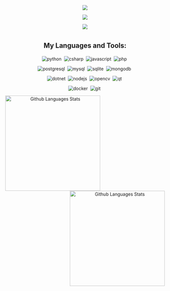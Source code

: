 <p align="center">
  <img src="https://capsule-render.vercel.app/api?type=waving&color=gradient&height=256&section=header&text=Hello%20World!&fontSize=75&animation=fadeIn&fontAlignY=38&desc=Welcome%20to%20my%20GitHub%20profile!&descAlignY=51&descAlign=62" />
</p>

<p align="center">
  <img src="https://github.com/user-attachments/assets/ec340aee-10d9-4765-b671-dd5acaae77f4" />
</p>

<p align="center">
  <img src="https://komarev.com/ghpvc/?username=nymphernus&color=blueviolet&style=for-the-badge" />
</p>

<h1 align="center"></h1>

<h2 align="center">My Languages and Tools:<p></p></h3>
<p align="center">
  <img alt="python" src="https://img.shields.io/badge/python-3776AB.svg?&style=for-the-badge&logo=python&logoColor=fff" />&nbsp;
  <img alt="csharp" src="https://img.shields.io/badge/c%23-239120.svg?&style=for-the-badge&logo=c-sharp&logoColor=fff" />&nbsp;
  <img alt="javascript" src="https://img.shields.io/badge/javascript-F7DF1E.svg?&style=for-the-badge&logo=javascript&logoColor=000" />&nbsp;
  <img alt="php" src="https://img.shields.io/badge/php-777BB4.svg?&style=for-the-badge&logo=php&logoColor=fff" />&nbsp;
</p>

<p align="center">
  <img alt="postgresql" src="https://img.shields.io/badge/postgresql-4169E1.svg?&style=for-the-badge&logo=postgresql&logoColor=fff" />&nbsp;
  <img alt="mysql" src="https://img.shields.io/badge/mysql-4479A1.svg?&style=for-the-badge&logo=mysql&logoColor=fff" />&nbsp;
  <img alt="sqlite" src="https://img.shields.io/badge/sqlite-003B57.svg?&style=for-the-badge&logo=sqlite&logoColor=fff" />&nbsp;
  <img alt="mongodb" src="https://img.shields.io/badge/mongodb-47A248.svg?&style=for-the-badge&logo=mongodb&logoColor=fff" />&nbsp;
</p>

<p align="center">
  <img alt="dotnet" src="https://img.shields.io/badge/.net-512BD4.svg?&style=for-the-badge&logo=.net&logoColor=fff" />&nbsp;
  <img alt="nodejs" src="https://img.shields.io/badge/node.js-339933.svg?&style=for-the-badge&logo=node.js&logoColor=fff" />&nbsp;
  <img alt="opencv" src="https://img.shields.io/badge/opencv-5C3EE8.svg?&style=for-the-badge&logo=opencv&logoColor=fff" />&nbsp;
  <img alt="qt" src="https://img.shields.io/badge/qt-41CD52.svg?&style=for-the-badge&logo=qt&logoColor=fff" />&nbsp;
</p>

<p align="center">
  <img alt="docker" src="https://img.shields.io/badge/docker-2496ED.svg?&style=for-the-badge&logo=docker&logoColor=fff" />&nbsp;
  <img alt="git" src="https://img.shields.io/badge/git-F05032.svg?&style=for-the-badge&logo=git&logoColor=fff" />&nbsp;
</p>

<p align="center">
  <img height="300px" align="left" alt="Github Languages Stats" src="https://github-readme-stats-eight-theta.vercel.app/api/top-langs/?username=nymphernus&theme=algolia&layout=compact&langs_count=6&hide=css,html" />
  <img height="300px" align="right" alt="Github Languages Stats" src="https://github-readme-stats-eight-theta.vercel.app/api/top-langs/?username=nymphernus&theme=algolia&layout=compact&langs_count=10&hide=python,php,javascript,csharp" />
</p>
